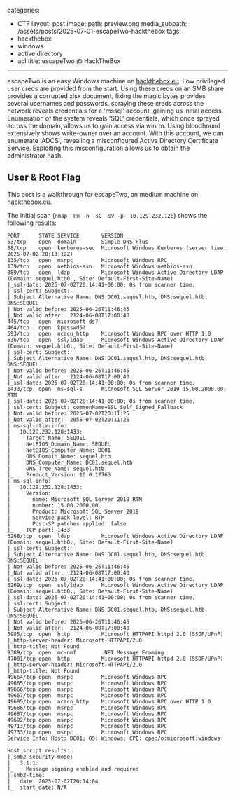 categories:
- CTF
layout: post
image:
  path: preview.png
media_subpath: /assets/posts/2025-07-01-escapeTwo-hackthebox
tags:
- hackthebox
- windows
- active directory
- acl
title: escapeTwo @ HackTheBox
---
escapeTwo is an easy Windows machine on [hackthebox.eu](https://www.hackthebox.eu). Low privileged user creds are provided from the start. Using these creds on an SMB share provides a corrupted xlsx document, fixing the magic bytes provides several usernames and passwords. spraying these creds across the network reveals credentials for a 'mssql' account, gaining us initial access. Enumeration of the system reveals 'SQL' credentials, which once sprayed across the domain, allows us to gain access via winrm. Using bloodhound extensively shows write-owner over an account. With this account, we can enumerate 'ADCS', revealing a misconfigured Active Directory Certificate Service. Exploiting this misconfiguration allows us to obtain the administrator hash.

## User & Root Flag
This post is a walkthrough for escapeTwo, an medium machine on [hackthebox.eu](https://www.hackthebox.eu). 

The initial scan (`nmap -Pn -n -sC -sV -p- 10.129.232.128`) shows the following results:
```
PORT      STATE SERVICE       VERSION
53/tcp    open  domain        Simple DNS Plus
88/tcp    open  kerberos-sec  Microsoft Windows Kerberos (server time: 2025-07-02 20:13:12Z)
135/tcp   open  msrpc         Microsoft Windows RPC
139/tcp   open  netbios-ssn   Microsoft Windows netbios-ssn
389/tcp   open  ldap          Microsoft Windows Active Directory LDAP (Domain: sequel.htb0., Site: Default-First-Site-Name)
|_ssl-date: 2025-07-02T20:14:41+00:00; 0s from scanner time.
| ssl-cert: Subject: 
| Subject Alternative Name: DNS:DC01.sequel.htb, DNS:sequel.htb, DNS:SEQUEL
| Not valid before: 2025-06-26T11:46:45
|_Not valid after:  2124-06-08T17:00:40
445/tcp   open  microsoft-ds?
464/tcp   open  kpasswd5?
593/tcp   open  ncacn_http    Microsoft Windows RPC over HTTP 1.0
636/tcp   open  ssl/ldap      Microsoft Windows Active Directory LDAP (Domain: sequel.htb0., Site: Default-First-Site-Name)
| ssl-cert: Subject: 
| Subject Alternative Name: DNS:DC01.sequel.htb, DNS:sequel.htb, DNS:SEQUEL
| Not valid before: 2025-06-26T11:46:45
|_Not valid after:  2124-06-08T17:00:40
|_ssl-date: 2025-07-02T20:14:41+00:00; 0s from scanner time.
1433/tcp  open  ms-sql-s      Microsoft SQL Server 2019 15.00.2000.00; RTM
|_ssl-date: 2025-07-02T20:14:41+00:00; 0s from scanner time.
| ssl-cert: Subject: commonName=SSL_Self_Signed_Fallback
| Not valid before: 2025-07-02T20:11:25
|_Not valid after:  2055-07-02T20:11:25
| ms-sql-ntlm-info: 
|   10.129.232.128:1433: 
|     Target_Name: SEQUEL
|     NetBIOS_Domain_Name: SEQUEL
|     NetBIOS_Computer_Name: DC01
|     DNS_Domain_Name: sequel.htb
|     DNS_Computer_Name: DC01.sequel.htb
|     DNS_Tree_Name: sequel.htb
|_    Product_Version: 10.0.17763
| ms-sql-info: 
|   10.129.232.128:1433: 
|     Version: 
|       name: Microsoft SQL Server 2019 RTM
|       number: 15.00.2000.00
|       Product: Microsoft SQL Server 2019
|       Service pack level: RTM
|       Post-SP patches applied: false
|_    TCP port: 1433
3268/tcp  open  ldap          Microsoft Windows Active Directory LDAP (Domain: sequel.htb0., Site: Default-First-Site-Name)
| ssl-cert: Subject: 
| Subject Alternative Name: DNS:DC01.sequel.htb, DNS:sequel.htb, DNS:SEQUEL
| Not valid before: 2025-06-26T11:46:45
|_Not valid after:  2124-06-08T17:00:40
|_ssl-date: 2025-07-02T20:14:41+00:00; 0s from scanner time.
3269/tcp  open  ssl/ldap      Microsoft Windows Active Directory LDAP (Domain: sequel.htb0., Site: Default-First-Site-Name)
|_ssl-date: 2025-07-02T20:14:41+00:00; 0s from scanner time.
| ssl-cert: Subject: 
| Subject Alternative Name: DNS:DC01.sequel.htb, DNS:sequel.htb, DNS:SEQUEL
| Not valid before: 2025-06-26T11:46:45
|_Not valid after:  2124-06-08T17:00:40
5985/tcp  open  http          Microsoft HTTPAPI httpd 2.0 (SSDP/UPnP)
|_http-server-header: Microsoft-HTTPAPI/2.0
|_http-title: Not Found
9389/tcp  open  mc-nmf        .NET Message Framing
47001/tcp open  http          Microsoft HTTPAPI httpd 2.0 (SSDP/UPnP)
|_http-server-header: Microsoft-HTTPAPI/2.0
|_http-title: Not Found
49664/tcp open  msrpc         Microsoft Windows RPC
49665/tcp open  msrpc         Microsoft Windows RPC
49666/tcp open  msrpc         Microsoft Windows RPC
49667/tcp open  msrpc         Microsoft Windows RPC
49685/tcp open  ncacn_http    Microsoft Windows RPC over HTTP 1.0
49686/tcp open  msrpc         Microsoft Windows RPC
49687/tcp open  msrpc         Microsoft Windows RPC
49692/tcp open  msrpc         Microsoft Windows RPC
49713/tcp open  msrpc         Microsoft Windows RPC
49733/tcp open  msrpc         Microsoft Windows RPC
Service Info: Host: DC01; OS: Windows; CPE: cpe:/o:microsoft:windows

Host script results:
| smb2-security-mode: 
|   3:1:1: 
|_    Message signing enabled and required
| smb2-time: 
|   date: 2025-07-02T20:14:04
|_  start_date: N/A
```